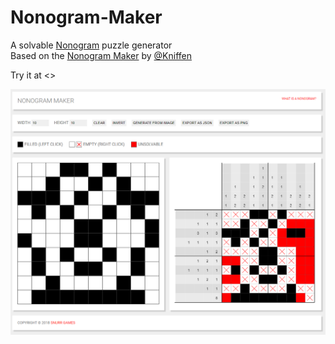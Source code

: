# Nonogram-Maker
A solvable [Nonogram](https://en.wikipedia.org/wiki/Nonogram) puzzle generator
<br>
Based on the [Nonogram Maker](https://github.com/Snurr-Games/Nonogram-Maker) by [@Kniffen](https://github.com/Snurr-Games/Nonogram-Maker/commits?author=kniffen)

Try it at <>

![Screenshot](screenshot.png "Logo Title Text 1")

